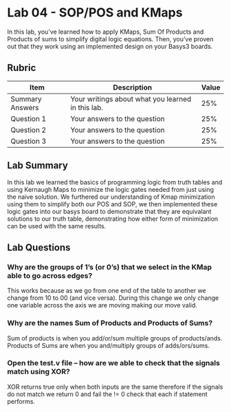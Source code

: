 # Lab 04 - SOP/POS and KMaps

In this lab, you’ve learned how to apply KMaps, Sum Of Products and Products of
sums to simplify digital logic equations. Then, you’ve proven out that they work
using an implemented design on your Basys3 boards.

## Rubric

| Item | Description | Value |
| ---- | ----------- | ----- |
| Summary Answers | Your writings about what you learned in this lab. | 25% |
| Question 1 | Your answers to the question | 25% |
| Question 2 | Your answers to the question | 25% |
| Question 3 | Your answers to the question | 25% |

## Lab Summary

In this lab we learned the basics of programming logic from truth tables and using Kernaugh Maps to minimize the logic gates needed from just using the naive solution. We furthered our understanding of Kmap minimization using them to simplify both our POS and SOP, we then implemented these logic gates into our basys board to demonstrate that they are equivalant solutions to our truth table, demonstrating how either form of minimization can be used with the same results.

## Lab Questions

### Why are the groups of 1’s (or 0’s) that we select in the KMap able to go across edges?
This works because as we go from one end of the table to another we change from 10 to 00 (and vice versa). During this change we only change one variable across the axis we are moving making our move valid.

### Why are the names Sum of Products and Products of Sums?
Sum of products is when you add/or/sum multiple groups of products/ands. Products of Sums are when you and/multiply groups of adds/ors/sums.

### Open the test.v file – how are we able to check that the signals match using XOR?
XOR returns true only when both inputs are the same therefore if the signals do not match we return 0 and fail the != 0 check that each if statement performs.
